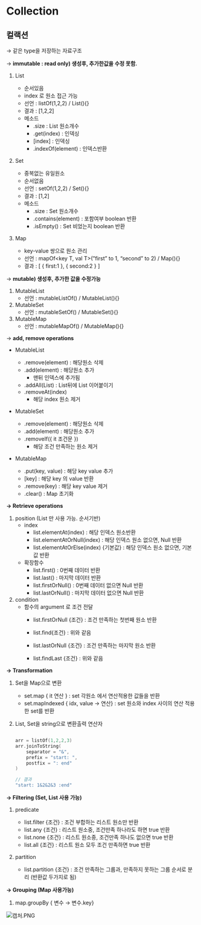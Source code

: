 # Collection

## **컬랙션**

→ 같은 type을 저장하는 자료구조

→ **immutable : read only) 생성후, 추가한값을 수정 못함.**

1. List
    - 순서있음
    - index 로 원소 접근 가능
    - 선언 : listOf<T>(1,2,2) / List(){}
    - 결과 : [1,2,2]
    - 메소드
        - .size : List 원소개수
        - .get(index) : 인덱싱
        - [index] : 인덱싱
        - .indexOf(element) : 인덱스반환
2. Set
    - 중복없는 유일원소
    - 순서없음
    - 선언 : setOf<T>(1,2,2) / Set(){}
    - 결과 : [1,2]
    - 메소드
        - .size : Set 원소개수
        - .contains(element) : 포함여부 boolean 반환
        - .isEmpty() : Set 비었는지 boolean 반환
        
3. Map
    - key-value 쌍으로 원소 관리
    - 선언 : mapOf<key T, val T>(”first” to 1, “second” to 2) / Map(){}
    - 결과 : [ { first:1 }, { second:2 } ]

→ **mutable) 생성후, 추가한 값을 수정가능**

1. MutableList
    - 선언 : mutableListOf() / MutableList(){}
2. MutableSet
    - 선언 : mutableSetOf() / MutableSet(){}
3. MutableMap
    - 선언 : mutableMapOf() / MutableMap(){}

→ **add, remove operations**

- MutableList
    - .remove(element) : 해당원소 삭제
    - .add(element) : 해당원소 추가
        - 맨뒤 인덱스에 추가됨
    - .addAll(List) : List뒤에 List 이어붙이기
    - .removeAt(index)
        - 해당 index 원소 제거

- MutableSet
    - .remove(element) : 해당원소 삭제
    - .add(element) : 해당원소 추가
    - .removeIf({ it 조건문 })
        - 해당 조건 만족하는 원소 제거

- MutableMap
    - .put(key, value) : 해당 key value 추가
    - [key] : 해당 key 의 value 반환
    - .remove(key) : 해당 key value 제거
    - .clear() : Map 초기화

**→ Retrieve operations**

1. position (List 만 사용 가능. 순서기반)
    - index
        - list.elementAt(index) : 해당 인덱스 원소반환
        - list.elementAtOrNull(index) : 해당 인덱스 원소 없으면, Null 반환
        - list.elementAtOrElse(index) {기본값} : 해당 인덱스 원소 없으면, 기본값 반환
    - 확장함수
        - list.first() : 0번째 데이터 반환
        - list.last() : 마지막 데이터 반환
        - list.firstOrNull() : 0번째 데이터 없으면 Null 반환
        - list.lastOrNull() : 마지막 데이터 없으면 Null 반환
2. condition
    - 함수의 argument 로 조건 전달
        - list.firstOrNull {조건} : 조건 만족하는 첫번째 원소 반환
        - list.find{조건} : 위와 같음
        
        - list.lastOrNull {조건} : 조건 만족하는 마지막 원소 반환
        - list.findLast {조건} : 위와 같음

**→ Transformation**

1. Set을 Map으로 변환
    - set.map { it 연산 } : set 각원소 에서 연산적용한 값들을 반환
    - set.mapIndexed { idx, value → 연산} : set 원소와 index 사이의 연산 적용한 set를 반환
    
2. List, Set을 string으로 변환출력 연산자
    
    
    ```kotlin
    
    arr = listOf(1,2,2,3)
    arr.joinToString(
    	separator = "&",
    	prefix = "start: ",
    	postfix = ": end"
    )
    
    // 결과
    "start: 1&2&2&3 :end"
    ```
    

**→ Filtering (Set, List 사용 가능)**

1. predicate
    - list.filter {조건} : 조건 부합하는 리스트 원소만 반환
    - list.any {조건} : 리스트 원소중, 조건만족 하나라도 하면 true 반환
    - list.none {조건} : 리스트 원소중, 조건만족 하나도 없으면 true 반환
    - list.all {조건} : 리스트 원소 모두 조건 만족하면 true 반환
    
2.  partition
    - list.partition {조건} : 조건 만족하는 그룹과, 만족하지 못하는 그룹 순서로 분리 (반환값 두가지로 됨)

**→ Grouping (Map 사용가능)**

1. map.groupBy { 변수 → 변수.key}

![캡처.PNG](https://user-images.githubusercontent.com/86242930/190387136-d939deff-91fd-4871-b22d-625c2c292f82.png)
